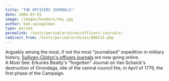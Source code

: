 ```yaml
---
title: 'THE OFFICERS JOURNALS!'
date: 2004-03-01
image: /images/headers/sky.jpg
author: bob-spiegelman
type: period
permalink: /texts/period/archives/officers-journals/
redirect_from: /texts/period/archives/000132.php
---
```



Arguably among the most, if not the most "journalized" expedition in military history, [Sullivan-Clinton's officers journals](http://www.usgwarchives.net/pa/1pa/1picts/sullivan/sitetoc.html) are now going online.  
A Must See: Erkuries Beatty's "forgotten" Journal on Van Schaick's destruction of Onondaga, site of the central council fire, in April of 1779, the first phase of the Campaign.
